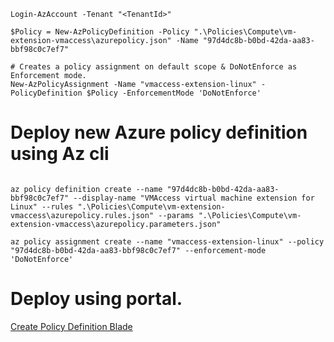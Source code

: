 ```pwsh
Login-AzAccount -Tenant "<TenantId>"

$Policy = New-AzPolicyDefinition -Policy ".\Policies\Compute\vm-extension-vmaccess\azurepolicy.json" -Name "97d4dc8b-b0bd-42da-aa83-bbf98c0c7ef7"

# Creates a policy assignment on default scope & DoNotEnforce as Enforcement mode.
New-AzPolicyAssignment -Name "vmaccess-extension-linux" -PolicyDefinition $Policy -EnforcementMode 'DoNotEnforce'
```
# Deploy new Azure policy definition using Az cli
```pwsh

az policy definition create --name "97d4dc8b-b0bd-42da-aa83-bbf98c0c7ef7" --display-name "VMAccess virtual machine extension for Linux" --rules ".\Policies\Compute\vm-extension-vmaccess\azurepolicy.rules.json" --params ".\Policies\Compute\vm-extension-vmaccess\azurepolicy.parameters.json"

az policy assignment create --name "vmaccess-extension-linux" --policy "97d4dc8b-b0bd-42da-aa83-bbf98c0c7ef7" --enforcement-mode 'DoNotEnforce'
```

# Deploy using portal.
[Create Policy Definition Blade](https://portal.azure.com/#view/Microsoft_Azure_Policy/CreatePolicyDefinitionBlade)
